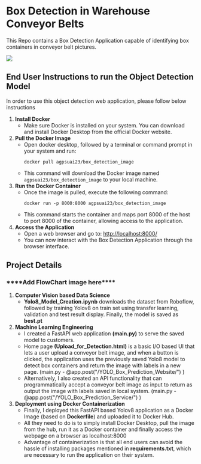 <!DOCTYPE html>
<html lang="en">
<head>
<meta charset="UTF-8">
<meta name="viewport" content="width=device-width, initial-scale=1.0">
</head>
<body>
<h1>Box Detection in Warehouse Conveyor Belts</h1>
<p>This Repo contains a Box Detection Application capable of identifying box containers in conveyor belt pictures.</p>
<img src="https://github.com/abhijeetgupta23/Box-Detection-in-Warehouse-using-Vision-Based-ML-Engineering/assets/16919762/41706bd0-428b-4199-9917-7aea3bc9fb1c">

<h2>End User Instructions to run the Object Detection Model</h2>
In order to use this object detection web application, please follow below instructions

<ol>
  <li><strong>Install Docker</strong>
    <ul>
      <li>Make sure Docker is installed on your system. You can download and install Docker Desktop from the official Docker website.</li>
    </ul>
  </li>

  <li><strong>Pull the Docker Image</strong>
    <ul>
      <li>Open docker desktop, followed by a terminal or command prompt in your system and run:
        <pre><code>docker pull agpsuai23/box_detection_image</code></pre>
      </li>
      <li>This command will download the Docker image named <code>agpsuai23/box_detection_image</code> to your local machine.</li>
    </ul>
  </li>

  <li><strong>Run the Docker Container</strong>
    <ul>
      <li>Once the image is pulled, execute the following command:
        <pre><code>docker run -p 8000:8000 agpsuai23/box_detection_image</code></pre>
      </li>
      <li>This command starts the container and maps port 8000 of the host to port 8000 of the container, allowing access to the application.</li>
    </ul>
  </li>

  <li><strong>Access the Application</strong>
    <ul>
      <li>Open a web browser and go to: <a href="http://localhost:8000/" target="_blank">http://localhost:8000/</a></li>
      <li>You can now interact with the Box Detection Application through the browser interface.</li>
    </ul>
  </li>
</ol>
  
<h2>Project Details</h2>
<h3>****Add FlowChart image here****</h3>
<ol>
  <li><strong>Computer Vision based Data Science</strong>
    <ul>
      <li><b>Yolo8_Model_Creation.ipynb</b> downloads the dataset from Roboflow, followed by training Yolov8 on train set using transfer learning, validation and test result display. Finally, the model is saved as <b>best.pt</b></li>
    </ul>
  </li>

  <li><strong>Machine Learning Engineering</strong>
    <ul>
      <li>I created a FastAPI web application <b>(main.py)</b> to serve the saved model to customers.</li> 
      <li>Home page <b>(Upload_for_Detection.html)</b> is a basic I/O based UI that lets a user upload a conveyor belt image, and when a button is clicked, the application uses the previously saved Yolo8 model to detect box containers and return the image with labels in a new page. (main.py - @app.post("/YOLO_Box_Prediction_Website/") )</li>
      <li>Alternatively, I also created an API functionality that can programmatically accept a conveyor belt image as input to return as output the image with labels saved in local system. (main.py - @app.post("/YOLO_Box_Prediction_Service/") )</li>
      </ul>
  </li>
  <li><strong>Deployment using Docker Containerization</strong>
    <ul>
      <li>Finally, I deployed this FastAPI based Yolov8 application as a Docker Image (based on <b>Dockerfile</b>) and uploaded it to Docker Hub. 
      <li>All they need to do is to simply install Docker Desktop, pull the image from the hub, run it as a Docker container and finally access the webpage on a browser as localhost:8000</li>
      <li>Advantage of containerization is that all end users can avoid the hassle of installing packages mentioned in <b>requirements.txt</b>, which are necessary to run the application on their system.</li> 
    </ul>
  </li>
</ol>


</body>
</html>
